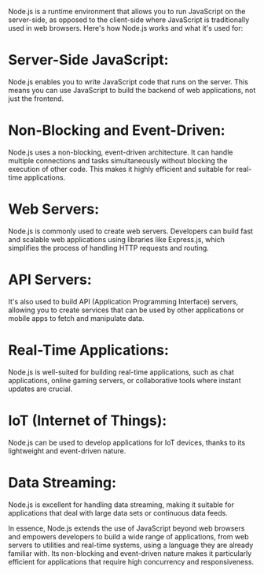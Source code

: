 Node.js is a runtime environment that allows you to run JavaScript on the server-side, as opposed to the client-side where JavaScript is traditionally used in web browsers. Here's how Node.js works and what it's used for:

# Server-Side JavaScript:

Node.js enables you to write JavaScript code that runs on the server. This means you can use JavaScript to build the backend of web applications, not just the frontend.

# Non-Blocking and Event-Driven:

Node.js uses a non-blocking, event-driven architecture. It can handle multiple connections and tasks simultaneously without blocking the execution of other code. This makes it highly efficient and suitable for real-time applications.

# Web Servers:

Node.js is commonly used to create web servers. Developers can build fast and scalable web applications using libraries like Express.js, which simplifies the process of handling HTTP requests and routing.

# API Servers:

It's also used to build API (Application Programming Interface) servers, allowing you to create services that can be used by other applications or mobile apps to fetch and manipulate data.

# Real-Time Applications:

Node.js is well-suited for building real-time applications, such as chat applications, online gaming servers, or collaborative tools where instant updates are crucial.

# IoT (Internet of Things):

Node.js can be used to develop applications for IoT devices, thanks to its lightweight and event-driven nature.

# Data Streaming:

Node.js is excellent for handling data streaming, making it suitable for applications that deal with large data sets or continuous data feeds.


In essence, Node.js extends the use of JavaScript beyond web browsers and empowers developers to build a wide range of applications, from web servers to utilities and real-time systems, using a language they are already familiar with. Its non-blocking and event-driven nature makes it particularly efficient for applications that require high concurrency and responsiveness.